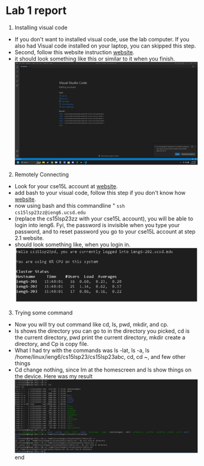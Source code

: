 # Lab 1 report
1. Installing visual code
- If you don't want to installed visual code, use the lab computer. If you also had Visual code installed on your laptop, you can skipped this step.
- Second, follow this website instruction [website](https://code.visualstudio.com/).
- it should look something like this or similar to it when you finish.
![Image](WM-Screenshots-20230410174804.png)
2. Remotely Connecting
- Look for your cse15L account at [website](https://sdacs.ucsd.edu/~icc/index.php).
- add bash to your visual code, follow this step if you don't know how [website](https://stackoverflow.com/questions/42606837/how-do-i-use-bash-on-windows-from-the-visual-studio-code-integrated-terminal/50527994#50527994).
- now using bash and this commandline " 
                                     `ssh cs15lsp23zz@ieng6.ucsd.edu`
- (replace the cs15lsp23zz with your cse15L account), you will be able to login into ieng6. Fyi, the password is invisible when you type your password, and to reset password you go to your cse15L account at step 2.1 website.
- should look something like, when you login in.
![Image](WM-Screenshots-20230410175634.png)
3. Trying some command
-  Now you will try out command like cd, ls, pwd, mkdir, and cp.
-   ls shows the directory you can go to in the directory you picked, cd is the current directory,  pwd print the current directory, mkdir create a directory, and Cp is copy file.
- What I had try with the commands was ls -lat, ls -a, ls /home/linux/ieng6/cs15lsp23/cs15lsp23abc, cd, cd ~, and few other things
-  Cd change nothing, since Im at the homescreen and ls show things on the device.
Here was my result
![Image](WM-Screenshots-20230410180308.png)
end
